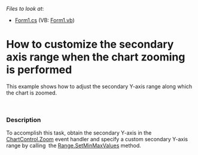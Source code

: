 <!-- default file list -->
*Files to look at*:

* [Form1.cs](./CS/UsingZoomEvent/Form1.cs) (VB: [Form1.vb](./VB/UsingZoomEvent/Form1.vb))
<!-- default file list end -->
# How to customize the secondary axis range when the chart zooming is performed 


<p>This example shows how to adjust the secondary Y-axis range along which the chart is zoomed.</p>
<p> </p>


<h3>Description</h3>

<p>To accomplish this task, obtain the secondary Y-axis in the <a href="https://documentation.devexpress.com/#WindowsForms/DevExpressXtraChartsChartControl_Zoomtopic">ChartControl.Zoom</a>&nbsp;event&nbsp;handler and&nbsp;specify a custom secondary Y-axis range by calling&nbsp; the <a href="https://documentation.devexpress.com/#CoreLibraries/DevExpressXtraChartsRange_SetMinMaxValuestopic">Range.SetMinMaxValues</a> method.</p>

<br/>


